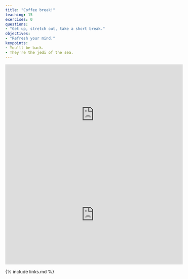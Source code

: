 ```yaml
---
title: "Coffee break!"
teaching: 15
exercises: 0
questions:
- "Get up, stretch out, take a short break."
objectives:
- "Refresh your mind."
keypoints:
- You'll be back.
- They're the jedi of the sea.
---
```


<center>
<iframe width="560" height="315" src="https://www.youtube.com/embed/pQY7FTTbTYM" frameborder="0" allow="accelerometer; autoplay; encrypted-media; gyroscope; picture-in-picture" allowfullscreen></iframe>

<iframe width="560" height="315" src="https://www.youtube.com/embed/dP2lyc53qtI" frameborder="0" allow="accelerometer; autoplay; encrypted-media; gyroscope; picture-in-picture" allowfullscreen></iframe>
</center>

{% include links.md %}

